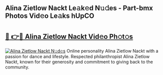 ## Alina Zietlow Nackt Le𝚊k𝚎d N𝚞𝚍es - Part-bmx Photos Vid𝚎o Le𝚊ks hUpCO

# <h2><a href="http://fb7xagy.evod.top/?m=Alina+Zietlow+Nackt">🔗 👉🔴 Alina Zietlow Nackt Vid𝚎o Ph𝚘t𝚘s</a></h2>

[![Alina Zietlow Nackt N𝚞d𝚎s](https://i.imgur.com/8V9OHl7.gif)](http://fb7xagy.evod.top/?m=Alina+Zietlow+Nackt)
Online personality Alina Zietlow Nackt with a passion for dance and lifestyle. Respected philanthropist Alina Zietlow Nackt, known for their generosity and commitment to giving back to the community. 
